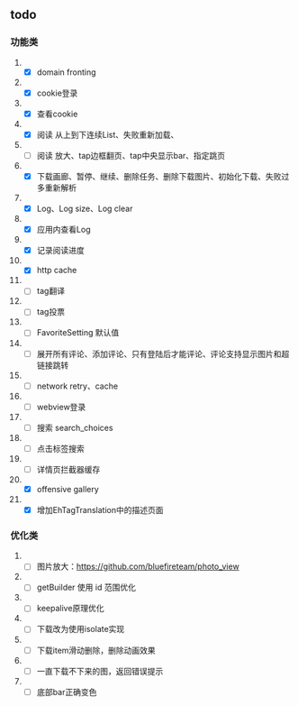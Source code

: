 ## todo
### 功能类
1. -[x] domain fronting
2. -[x] cookie登录
3. -[x] 查看cookie
4. -[x] 阅读 从上到下连续List、失败重新加载、
5. - [ ] 阅读 放大、tap边框翻页、tap中央显示bar、指定跳页
6. -[x] 下载画廊、暂停、继续、删除任务、删除下载图片、初始化下载、失败过多重新解析
7. -[x]  Log、Log size、Log clear
8. - [x]  应用内查看Log
9. - [x]  记录阅读进度
10. - [x]  http cache
11. - [ ] tag翻译
12. - [ ] tag投票
13. - [ ] FavoriteSetting 默认值
14. -[ ] 展开所有评论、添加评论、只有登陆后才能评论、评论支持显示图片和超链接跳转
15. - [ ] network retry、cache
16. - [ ] webview登录
17. -[ ] 搜索 search_choices
18. -[ ] 点击标签搜索
19. -[ ] 详情页拦截器缓存
20. -[x] offensive gallery
21. - [x] 增加EhTagTranslation中的描述页面

### 优化类
1. -[ ] 图片放大：https://github.com/bluefireteam/photo_view
2. -[ ] getBuilder 使用 id 范围优化 
3. -[ ] keepalive原理优化
4. -[ ] 下载改为使用isolate实现
5. -[ ] 下载item滑动删除，删除动画效果
6. -[ ] 一直下载不下来的图，返回错误提示
7. -[ ] 底部bar正确变色
